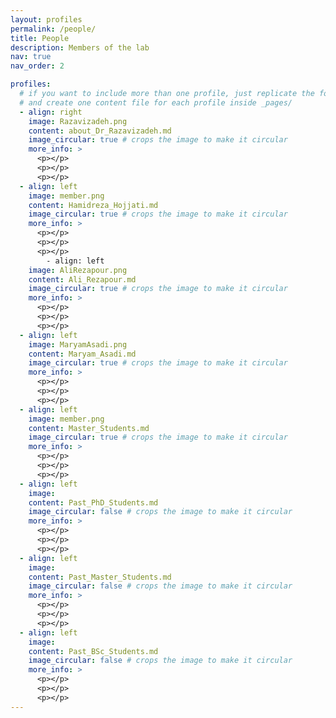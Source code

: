 ```yaml
---
layout: profiles
permalink: /people/
title: People
description: Members of the lab
nav: true
nav_order: 2

profiles:
  # if you want to include more than one profile, just replicate the following block
  # and create one content file for each profile inside _pages/
  - align: right
    image: Razavizadeh.png
    content: about_Dr_Razavizadeh.md
    image_circular: true # crops the image to make it circular
    more_info: >
      <p></p>
      <p></p>
      <p></p>
  - align: left
    image: member.png
    content: Hamidreza_Hojjati.md
    image_circular: true # crops the image to make it circular
    more_info: >
      <p></p>
      <p></p>
      <p></p>
        - align: left
    image: AliRezapour.png
    content: Ali_Rezapour.md
    image_circular: true # crops the image to make it circular
    more_info: >
      <p></p>
      <p></p>
      <p></p>
  - align: left
    image: MaryamAsadi.png
    content: Maryam_Asadi.md
    image_circular: true # crops the image to make it circular
    more_info: >
      <p></p>
      <p></p>
      <p></p>
  - align: left
    image: member.png
    content: Master_Students.md
    image_circular: true # crops the image to make it circular
    more_info: >
      <p></p>
      <p></p>
      <p></p>
  - align: left
    image: 
    content: Past_PhD_Students.md
    image_circular: false # crops the image to make it circular
    more_info: >
      <p></p>
      <p></p>
      <p></p>
  - align: left
    image: 
    content: Past_Master_Students.md
    image_circular: false # crops the image to make it circular
    more_info: >
      <p></p>
      <p></p>
      <p></p>
  - align: left
    image: 
    content: Past_BSc_Students.md
    image_circular: false # crops the image to make it circular
    more_info: >
      <p></p>
      <p></p>
      <p></p>
---
```

